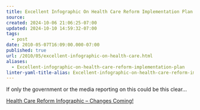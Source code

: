 ```yaml
---
title: Excellent Infographic On Health Care Reform Implementation Plan
source: 
created: 2024-10-06 21:06:25-07:00
updated: 2024-10-10 14:59:32-07:00
tags:
  - post
date: 2010-05-07T16:09:00.000-07:00
published: true
url: /2010/05/excellent-infographic-on-health-care.html
aliases:
  - Excellent-infographic-on-health-care-reform-implementation-plan
linter-yaml-title-alias: Excellent-infographic-on-health-care-reform-implementation-plan
---
```



If only the government or the media reporting on this could be this clear...  
  
[Health Care Reform Infographic – Changes Coming!](https://manvsdebt.com/health-care-reform-changes-coming/?utm_source=feedburner&utm_medium=feed&utm_campaign=Feed%3A+ManVsDebt+%28Man+Vs.+Debt%29&utm_content=Google+Reader)